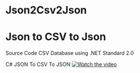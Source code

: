 # Json2Csv2Json
# Json to CSV to Json
 Source Code
CSV Database using .NET Standard 2.0

C# JSON To CSV To JSON
[![Watch the video](https://img.youtube.com/vi/TQ4eofOGdHw/maxresdefault.jpg)](https://youtu.be/TQ4eofOGdHw)
